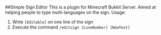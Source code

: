 ##Simple Sign Editor
This is a plugin for Minecraft Bukkit Server.
Aimed at helping people to type multi-languages on the sign.
Usage:
1. Write `[Editable]` on one line of the sign
2. Execute the command `/editsign [LineNumber] [NewText]`

